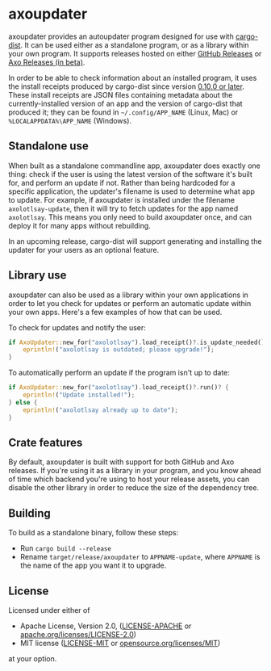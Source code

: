 # axoupdater

axoupdater provides an autoupdater program designed for use with [cargo-dist](https://opensource.axo.dev/cargo-dist/). It can be used either as a standalone program, or as a library within your own program. It supports releases hosted on either [GitHub Releases](https://docs.github.com/en/repositories/releasing-projects-on-github/about-releases) or [Axo Releases (in beta)](https://axo.dev).

In order to be able to check information about an installed program, it uses the install receipts produced by cargo-dist since version [0.10.0 or later](https://github.com/axodotdev/cargo-dist/releases/tag/v0.10.0). These install receipts are JSON files containing metadata about the currently-installed version of an app and the version of cargo-dist that produced it; they can be found in `~/.config/APP_NAME` (Linux, Mac) or `%LOCALAPPDATA%\APP_NAME` (Windows).

## Standalone use

When built as a standalone commandline app, axoupdater does exactly one thing: check if the user is using the latest version of the software it's built for, and perform an update if not. Rather than being hardcoded for a specific application, the updater's filename is used to determine what app to update. For example, if axoupdater is installed under the filename `axolotlsay-update`, then it will try to fetch updates for the app named `axolotlsay`. This means you only need to build axoupdater once, and can deploy it for many apps without rebuilding.

In an upcoming release, cargo-dist will support generating and installing the updater for your users as an optional feature.

## Library use

axoupdater can also be used as a library within your own applications in order to let you check for updates or perform an automatic update within your own apps. Here's a few examples of how that can be used.

To check for updates and notify the user:

```rust
if AxoUpdater::new_for("axolotlsay").load_receipt()?.is_update_needed()? {
    eprintln!("axolotlsay is outdated; please upgrade!");
}
```

To automatically perform an update if the program isn't up to date:

```rust
if AxoUpdater::new_for("axolotlsay").load_receipt()?.run()? {
    eprintln!("Update installed!");
} else {
    eprintln!("axolotlsay already up to date");
}
```

## Crate features

By default, axoupdater is built with support for both GitHub and Axo releases. If you're using it as a library in your program, and you know ahead of time which backend you're using to host your release assets, you can disable the other library in order to reduce the size of the dependency tree.

## Building

To build as a standalone binary, follow these steps:

- Run `cargo build --release`
- Rename `target/release/axoupdater` to `APPNAME-update`, where `APPNAME` is the name of the app you want it to upgrade.

## License

Licensed under either of

* Apache License, Version 2.0, ([LICENSE-APACHE](LICENSE-APACHE) or [apache.org/licenses/LICENSE-2.0](https://www.apache.org/licenses/LICENSE-2.0))
* MIT license ([LICENSE-MIT](LICENSE-MIT) or [opensource.org/licenses/MIT](https://opensource.org/licenses/MIT))

at your option.
